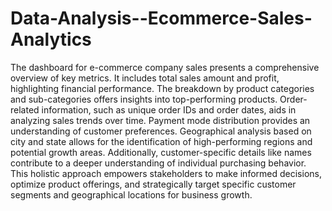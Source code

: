 # Data-Analysis--Ecommerce-Sales-Analytics
The dashboard for e-commerce company sales presents a comprehensive overview of key metrics. It includes total sales amount and profit, highlighting financial performance. The breakdown by product categories and sub-categories offers insights into top-performing products. Order-related information, such as unique order IDs and order dates, aids in analyzing sales trends over time. Payment mode distribution provides an understanding of customer preferences. Geographical analysis based on city and state allows for the identification of high-performing regions and potential growth areas. Additionally, customer-specific details like names contribute to a deeper understanding of individual purchasing behavior. This holistic approach empowers stakeholders to make informed decisions, optimize product offerings, and strategically target specific customer segments and geographical locations for business growth.
